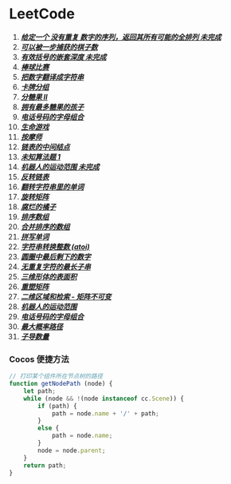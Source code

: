 # LeetCode

1. **_[给定一个 没有重复 数字的序列，返回其所有可能的全排列 未完成](./javascript/LeetCode/AllPermutation(unfinished).js)_**
2. **_[可以被一步捕获的棋子数](./javascript/LeetCode/AvailableCatchOfVehicles.js)_**
3. **_[有效括号的嵌套深度 未完成](./javascript/LeetCode/BacketsNestDepth(unfinished).js)_**
4. **_[棒球比赛](./javascript/LeetCode/BaseBallGame.js)_**
5. **_[把数字翻译成字符串](./javascript/LeetCode/BaShuZiFanYiChengZiFuChuanLcof.js)_**
6. **_[卡牌分组](./javascript/LeetCode/CardsAreGrouped.js)_**
7. **_[分糖果 II](./javascript/LeetCode/DistributeCandiesToPeople.js)_**
8. **_[拥有最多糖果的孩子](./javascript/LeetCode/KidsWithTheGreatestNumberOfCandies.js)_**
9. **_[电话号码的字母组合](./javascript/LeetCode/LetterCombinationsOfTelephoneNumbers.js)_**
10. **_[生命游戏](./javascript/LeetCode/LiveGame.js)_**
11. **_[按摩师](./javascript/LeetCode/Massager.js)_**
12. **_[链表的中间结点](./javascript/LeetCode/MiddleOfTheLinkedList.js)_**
13. **_[未知算法题 1](./javascript/LeetCode/oddOrEvenArr.js)_**
14. **_[机器人的运动范围 未完成](./javascript/LeetCode/RangeOfMotionOfTheRobot(unfinished).js)_**
15. **_[反转链表](./javascript/LeetCode/ReverseLinkedList.js)_**
16. **_[翻转字符串里的单词](./javascript/LeetCode/ReverseWordInAString.js)_**
17. **_[旋转矩阵](./javascript/LeetCode/RotationMatrix.js)_**
18. **_[腐烂的橘子](./javascript/LeetCode/RottingOranges.js)_**
19. **_[排序数组](./javascript/LeetCode/SortAnArray.js)_**
20. **_[合并排序的数组](./javascript/LeetCode/SortedMergeLcci.js)_**
21. **_[拼写单词](./javascript/LeetCode/SpellWord.js)_**
22. **_[字符串转换整数 (atoi)](<./javascript/LeetCode/String-convertedIntegers(ATOI).js>)_**
23. **_[圆圈中最后剩下的数字](./javascript/LeetCode/TheLastNumberLeftInTheCircle.js)_**
24. **_[无重复字符的最长子串](./javascript/LeetCode/TheOldestStringWithoutRepeatingCharacters.js)_**
25. **_[三维形体的表面积](./javascript/LeetCode/ThreeDimensionalSuperficialArea.js)_**
26. **_[重塑矩阵](./javascript/LeetCode/ReshapeTheMatrix.js)_**
27. **_[二维区域和检索 - 矩阵不可变](./javascript/LeetCode/RangeSumQuery2dImmutable.js)_**
28. **_[机器人的运动范围](./javascript/LeetCode/RangeOfMotionOfTheRobot.js)_**
29. **_[电话号码的字母组合](./javascript/LeetCode/TelephoneNumberCombination.js)_**
30. **_[最大概率路径](./javascript/LeetCode/1514_PathWithMaximumProbability.js)_**
31. **_[子导数量](./javascript/LeetCode/1905_CountSubIslands.js.js)_**

### Cocos 便捷方法

```JavaScript
// 打印某个组件所在节点树的路径
function getNodePath (node) {
    let path;
    while (node && !(node instanceof cc.Scene)) {
        if (path) {
            path = node.name + '/' + path;
        }
        else {
            path = node.name;
        }
        node = node.parent;
    }
    return path;
}
```
